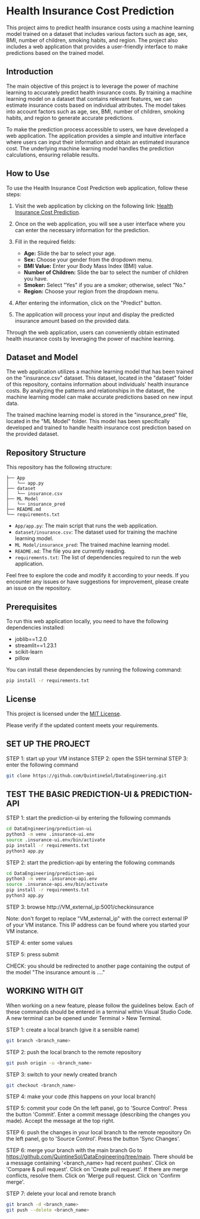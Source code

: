 # Health Insurance Cost Prediction

This project aims to predict health insurance costs using a machine learning model trained on a dataset that includes various factors such as age, sex, BMI, number of children, smoking habits, and region. The project also includes a web application that provides a user-friendly interface to make predictions based on the trained model.

## Introduction

The main objective of this project is to leverage the power of machine learning to accurately predict health insurance costs. By training a machine learning model on a dataset that contains relevant features, we can estimate insurance costs based on individual attributes. The model takes into account factors such as age, sex, BMI, number of children, smoking habits, and region to generate accurate predictions.

To make the prediction process accessible to users, we have developed a web application. The application provides a simple and intuitive interface where users can input their information and obtain an estimated insurance cost. The underlying machine learning model handles the prediction calculations, ensuring reliable results.

## How to Use

To use the Health Insurance Cost Prediction web application, follow these steps:

1. Visit the web application by clicking on the following link: [Health Insurance Cost Prediction](https://healthinsurancepred.streamlit.app/).

2. Once on the web application, you will see a user interface where you can enter the necessary information for the prediction.

3. Fill in the required fields:
   - **Age:** Slide the bar to select your age.
   - **Sex:** Choose your gender from the dropdown menu.
   - **BMI Value:** Enter your Body Mass Index (BMI) value.
   - **Number of Children:** Slide the bar to select the number of children you have.
   - **Smoker:** Select "Yes" if you are a smoker; otherwise, select "No."
   - **Region:** Choose your region from the dropdown menu.

4. After entering the information, click on the "Predict" button.

5. The application will process your input and display the predicted insurance amount based on the provided data.

Through the web application, users can conveniently obtain estimated health insurance costs by leveraging the power of machine learning.

## Dataset and Model

The web application utilizes a machine learning model that has been trained on the "insurance.csv" dataset. This dataset, located in the "dataset" folder of this repository, contains information about individuals' health insurance costs. By analyzing the patterns and relationships in the dataset, the machine learning model can make accurate predictions based on new input data.

The trained machine learning model is stored in the "insurance_pred" file, located in the "ML Model" folder. This model has been specifically developed and trained to handle health insurance cost prediction based on the provided dataset.

## Repository Structure

This repository has the following structure:

```
├── App
│   └── app.py
├── dataset
│   └── insurance.csv
├── ML Model
│   └── insurance_pred
├── README.md
└── requirements.txt
```

- `App/app.py`: The main script that runs the web application.
- `dataset/insurance.csv`: The dataset used for training the machine learning model.
- `ML Model/insurance_pred`: The trained machine learning model.
- `README.md`: The file you are currently reading.
- `requirements.txt`: The list of dependencies required to run the web application.

Feel free to explore the code and modify it according to your needs. If you encounter any issues or have suggestions for improvement, please create an issue on the repository.

## Prerequisites

To run this web application locally, you need to have the following dependencies installed:

- joblib==1.2.0
- streamlit==1.23.1
- scikit-learn
- pillow

You can install these dependencies by running the following command:

```bash
pip install -r requirements.txt
```

## License

This project is licensed under the [MIT License](LICENSE).

Please verify if the updated content meets your requirements.

## SET UP THE PROJECT
STEP 1: start up your VM instance
STEP 2: open the SSH terminal
STEP 3: enter the following command
```bash
git clone https://github.com/QuintineSol/DataEngineering.git
```

## TEST THE BASIC PREDICTION-UI & PREDICTION-API
STEP 1: start the prediction-ui by entering the following commands
```bash
cd DataEngineering/prediction-ui
python3 -m venv .insurance-ui.env
source .insurance-ui.env/bin/activate
pip install -r requirements.txt 
python3 app.py 
```
STEP 2: start the prediction-api by entering the following commands
```bash
cd DataEngineering/prediction-api
python3 -m venv .insurance-api.env
source .insurance-api.env/bin/activate
pip install -r requirements.txt 
python3 app.py 
```
STEP 3: browse http://VM_external_ip:5001/checkinsurance

Note: don't forget to replace "VM_external_ip" with the correct external IP of your VM instance.
This IP address can be found where you started your VM instance.

STEP 4: enter some values 

STEP 5: press submit

CHECK: you should be redirected to another page containing the output of the model "The insurance amount is ...."

## WORKING WITH GIT
When working on a new feature, please follow the guidelines below.
Each of these commands should be entered in a terminal within Visual Studio Code.
A new terminal can be opened under Terminal > New Terminal.

STEP 1: create a local branch (give it a sensible name)
```bash
git branch <branch_name>
```

STEP 2: push the local branch to the remote repository
```bash
git push origin -u <branch_name>
```

STEP 3: switch to your newly created branch
```bash
git checkout <branch_name>
```

STEP 4: make your code (this happens on your local branch)

STEP 5: commit your code
On the left panel, go to 'Source Control'.
Press the button 'Commit'.
Enter a commit message (describing the changes you made).
Accept the message at the top right.

STEP 6: push the changes in your local branch to the remote repository
On the left panel, go to 'Source Control'.
Press the button 'Sync Changes'.

STEP 6: merge your branch with the main branch
Go to https://github.com/QuintineSol/DataEngineering/tree/main.
There should be a message containing '<branch_name> had recent pushes'.
Click on 'Compare & pull request'.
Click on 'Create pull request'.
If there are merge conflicts, resolve them.
Click on 'Merge pull request.
Click on 'Confirm merge'.

STEP 7: delete your local and remote branch
```bash
git branch -d <branch_name>
git push --delete <branch_name>
```